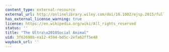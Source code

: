 ```yaml
---
content_type: external-resource
external_url: http://onlinelibrary.wiley.com/doi/10.1002/ejsp.2015/full
has_external_license_warning: true
license: https://en.wikipedia.org/wiki/All_rights_reserved
status: ''
title: "The Ultra\u2010Social Animal"
uid: 3f62698b-ea12-4594-bd5c-2efa62ff5e48
wayback_url: ''
---
```

